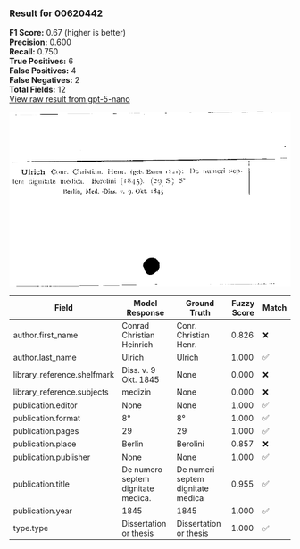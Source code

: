 ### Result for 00620442
**F1 Score:** 0.67 (higher is better)<br>**Precision:** 0.600<br>**Recall:** 0.750<br>**True Positives:** 6<br>**False Positives:** 4<br>**False Negatives:** 2<br>**Total Fields:** 12<br>[View raw result from gpt-5-nano](https://github.com/RISE-UNIBAS/humanities_data_benchmark/blob/main/results/2025-09-02/T0167/request_T0167_00620442.json)

<img src="https://github.com/RISE-UNIBAS/humanities_data_benchmark/blob/main/benchmarks/zettelkatalog/images/00620442.jpg?raw=true" alt="00620442" width="600px">

| Field | Model Response | Ground Truth | Fuzzy Score | Match |
|-------|----------------|--------------|-------------|-------|
| author.first_name | Conrad Christian Heinrich | Conr. Christian Henr. | 0.826 | ❌ |
| author.last_name | Ulrich | Ulrich | 1.000 | ✅ |
| library_reference.shelfmark | Diss. v. 9 Okt. 1845 | None | 0.000 | ❌ |
| library_reference.subjects | medizin | None | 0.000 | ❌ |
| publication.editor | None | None | 1.000 | ✅ |
| publication.format | 8° | 8° | 1.000 | ✅ |
| publication.pages | 29 | 29 | 1.000 | ✅ |
| publication.place | Berlin | Berolini | 0.857 | ❌ |
| publication.publisher | None | None | 1.000 | ✅ |
| publication.title | De numero septem dignitate medica. | De numeri septem dignitate medica | 0.955 | ✅ |
| publication.year | 1845 | 1845 | 1.000 | ✅ |
| type.type | Dissertation or thesis | Dissertation or thesis | 1.000 | ✅ |
